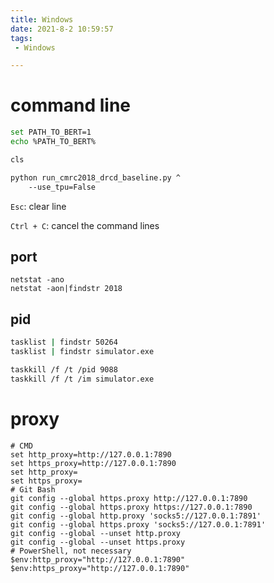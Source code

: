 ```yaml
---
title: Windows
date: 2021-8-2 10:59:57
tags: 
 - Windows

---
```


<!--more-->

# command line

```bash
set PATH_TO_BERT=1
echo %PATH_TO_BERT%

cls

python run_cmrc2018_drcd_baseline.py ^
    --use_tpu=False
```

`Esc`: clear line

`Ctrl + C`: cancel the command lines

## port

```shell
netstat -ano
netstat -aon|findstr 2018
```

## pid

```bash
tasklist | findstr 50264
tasklist | findstr simulator.exe

taskkill /f /t /pid 9088 
taskkill /f /t /im simulator.exe
```

# proxy

```shell
# CMD
set http_proxy=http://127.0.0.1:7890
set https_proxy=http://127.0.0.1:7890
set http_proxy=
set https_proxy=
# Git Bash
git config --global https.proxy http://127.0.0.1:7890
git config --global https.proxy https://127.0.0.1:7890
git config --global http.proxy 'socks5://127.0.0.1:7891' 
git config --global https.proxy 'socks5://127.0.0.1:7891'
git config --global --unset http.proxy
git config --global --unset https.proxy
# PowerShell, not necessary
$env:http_proxy="http://127.0.0.1:7890"
$env:https_proxy="http://127.0.0.1:7890"
```
